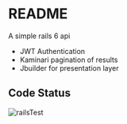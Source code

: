 # README

A simple rails 6 api

* JWT Authentication
* Kaminari pagination of results
* Jbuilder for presentation layer

## Code Status

![railsTest](https://github.com/jefferyf/rails6-jwt-api/workflows/railsTest/badge.svg?branch=master)
